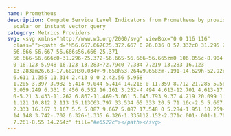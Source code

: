 ```yaml
---
name: Prometheus
description: Compute Service Level Indicators from Prometheus by providing a
  scalar or instant vector query
category: Metrics Providers
svg: <svg xmlns="http://www.w3.org/2000/svg" viewBox="0 0 116 116"
  class=""><path d="M56.667.667C25.372.667 0 26.036 0 57.332c0 31.295 25.372
  56.666 56.667 56.666s56.666-25.371
  56.666-56.666c0-31.296-25.372-56.665-56.666-56.665zm0 106.055c-8.904
  0-16.123-5.948-16.123-13.283H72.79c0 7.334-7.219 13.283-16.123
  13.283zm26.63-17.682H30.034v-9.658h53.264v9.658zm-.191-14.629h-52.92c-.176-.203-.356-.403-.526-.609-5.452-6.62-6.736-10.076-7.983-13.598-.021-.116
  6.611 1.355 11.314 2.413 0 0 2.42.56 5.958
  1.205-3.397-3.982-5.414-9.044-5.414-14.218 0-11.359 8.712-21.285 5.569-29.308
  3.059.249 6.331 6.456 6.552 16.161 3.252-4.494 4.613-12.701 4.613-17.733
  0-5.21 3.433-11.262 6.867-11.469-3.061 5.045.793 9.37 4.219 20.099 1.285 4.03
  1.121 10.812 2.113 15.113C63.797 33.534 65.333 20.5 71 16c-2.5 5.667.37 12.758
  2.333 16.167 3.167 5.5 5.087 9.667 5.087 17.548 0 5.284-1.951 10.259-5.242
  14.148 3.742-.702 6.326-1.335 6.326-1.335l12.152-2.371c.001-.001-1.765
  7.261-8.55 14.254z" fill="#e6522c"></path></svg>
---
```

